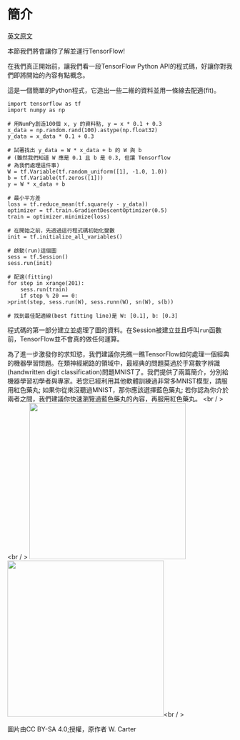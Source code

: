 # 簡介
[英文原文](https://www.tensorflow.org/versions/r0.8/get_started/index.html)

本節我們將會讓你了解並運行TensorFlow!

在我們真正開始前，讓我們看一段TensorFlow Python API的程式碼，好讓你對我們即將開始的內容有點概念。

這是一個簡單的Python程式，它造出一些二維的資料並用一條線去配適(fit)。

```
import tensorflow as tf
import numpy as np

# 用NumPy創造100個 x, y 的資料點, y = x * 0.1 + 0.3
x_data = np.random.rand(100).astype(np.float32)
y_data = x_data * 0.1 + 0.3

# 試著找出 y_data = W * x_data + b 的 W 與 b
# (雖然我們知道 W 應是 0.1 且 b 是 0.3, 但讓 Tensorflow
# 為我們處理這件事)
W = tf.Variable(tf.random_uniform([1], -1.0, 1.0))
b = tf.Variable(tf.zeros([1]))
y = W * x_data + b

# 最小平方差
loss = tf.reduce_mean(tf.square(y - y_data))
optimizer = tf.train.GradientDescentOptimizer(0.5)
train = optimizer.minimize(loss)

# 在開始之前，先透過這行程式碼初始化變數
init = tf.initialize_all_variables()

# 啟動(run)這個圖
sess = tf.Session()
sess.run(init)

# 配適(fitting)
for step in xrange(201):
    sess.run(train)
    if step % 20 == 0:
>print(step, sess.run(W), sess.runn(W), sn(W), s(b))

# 找到最佳配適線(best fitting line)是 W: [0.1], b: [0.3]

```
程式碼的第一部分建立並處理了圖的資料。在Session被建立並且呼叫`run`函數前，TensorFlow並不會真的做任何運算。

為了進一步激發你的求知慾，我們建議你先瞧一瞧TensorFlow如何處理一個經典的機器學習問題。在類神經網路的領域中，最經典的問題莫過於手寫數字辨識(handwritten digit classification)問題MNIST了。我們提供了兩篇簡介，分別給機器學習初學者與專家。若您已經利用其他軟體訓練過非常多MNIST模型，請服用紅色藥丸; 如果你從來沒聽過MNIST，那你應該選擇藍色藥丸; 若你認為你介於兩者之間，我們建議你快速瀏覽過藍色藥丸的內容，再服用紅色藥丸。
<br / ><br / >
<a href="mnist_for_ml_beginners.md"><img src="https://www.tensorflow.org/versions/r0.8/images/blue_pill.png" width="350" border="0"></a>
<a href="deep_mnist_for_experts.md"><img src="https://www.tensorflow.org/versions/r0.8/images/red_pill.png" width="350"></a><br / >


圖片由CC BY-SA 4.0;授權，原作者 W. Carter


 






